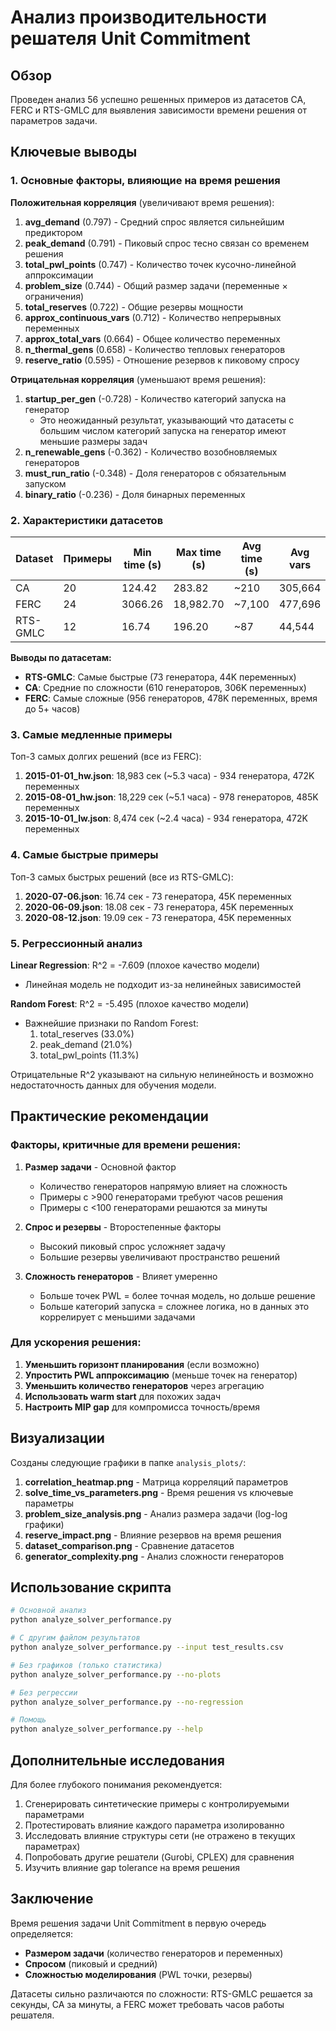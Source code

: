 # Анализ производительности решателя Unit Commitment

## Обзор

Проведен анализ 56 успешно решенных примеров из датасетов CA, FERC и RTS-GMLC для выявления зависимости времени решения от параметров задачи.

## Ключевые выводы

### 1. Основные факторы, влияющие на время решения

**Положительная корреляция** (увеличивают время решения):

1. **avg_demand** (0.797) - Средний спрос является сильнейшим предиктором
2. **peak_demand** (0.791) - Пиковый спрос тесно связан со временем решения
3. **total_pwl_points** (0.747) - Количество точек кусочно-линейной аппроксимации
4. **problem_size** (0.744) - Общий размер задачи (переменные × ограничения)
5. **total_reserves** (0.722) - Общие резервы мощности
6. **approx_continuous_vars** (0.712) - Количество непрерывных переменных
7. **approx_total_vars** (0.664) - Общее количество переменных
8. **n_thermal_gens** (0.658) - Количество тепловых генераторов
9. **reserve_ratio** (0.595) - Отношение резервов к пиковому спросу

**Отрицательная корреляция** (уменьшают время решения):

1. **startup_per_gen** (-0.728) - Количество категорий запуска на генератор
   - Это неожиданный результат, указывающий что датасеты с большим числом категорий запуска на генератор имеют меньшие размеры задач
2. **n_renewable_gens** (-0.362) - Количество возобновляемых генераторов
3. **must_run_ratio** (-0.348) - Доля генераторов с обязательным запуском
4. **binary_ratio** (-0.236) - Доля бинарных переменных

### 2. Характеристики датасетов

| Dataset  | Примеры | Min time (s) | Max time (s) | Avg time (s) | Avg vars | Avg gens |
|----------|---------|--------------|--------------|--------------|----------|----------|
| CA       | 20      | 124.42       | 283.82       | ~210         | 305,664  | 610      |
| FERC     | 24      | 3066.26      | 18,982.70    | ~7,100       | 477,696  | 956      |
| RTS-GMLC | 12      | 16.74        | 196.20       | ~87          | 44,544   | 73       |

**Выводы по датасетам:**
- **RTS-GMLC**: Самые быстрые (73 генератора, 44K переменных)
- **CA**: Средние по сложности (610 генераторов, 306K переменных)
- **FERC**: Самые сложные (956 генераторов, 478K переменных, время до 5+ часов)

### 3. Самые медленные примеры

Топ-3 самых долгих решений (все из FERC):
1. **2015-01-01_hw.json**: 18,983 сек (~5.3 часа) - 934 генератора, 472K переменных
2. **2015-08-01_hw.json**: 18,229 сек (~5.1 часа) - 978 генераторов, 485K переменных
3. **2015-10-01_lw.json**: 8,474 сек (~2.4 часа) - 934 генератора, 472K переменных

### 4. Самые быстрые примеры

Топ-3 самых быстрых решений (все из RTS-GMLC):
1. **2020-07-06.json**: 16.74 сек - 73 генератора, 45K переменных
2. **2020-06-09.json**: 18.08 сек - 73 генератора, 45K переменных
3. **2020-08-12.json**: 19.09 сек - 73 генератора, 45K переменных

### 5. Регрессионный анализ

**Linear Regression**: R^2 = -7.609 (плохое качество модели)
- Линейная модель не подходит из-за нелинейных зависимостей

**Random Forest**: R^2 = -5.495 (плохое качество модели)
- Важнейшие признаки по Random Forest:
  1. total_reserves (33.0%)
  2. peak_demand (21.0%)
  3. total_pwl_points (11.3%)

Отрицательные R^2 указывают на сильную нелинейность и возможно недостаточность данных для обучения модели.

## Практические рекомендации

### Факторы, критичные для времени решения:

1. **Размер задачи** - Основной фактор
   - Количество генераторов напрямую влияет на сложность
   - Примеры с >900 генераторами требуют часов решения
   - Примеры с <100 генераторами решаются за минуты

2. **Спрос и резервы** - Второстепенные факторы
   - Высокий пиковый спрос усложняет задачу
   - Большие резервы увеличивают пространство решений

3. **Сложность генераторов** - Влияет умеренно
   - Больше точек PWL = более точная модель, но дольше решение
   - Больше категорий запуска = сложнее логика, но в данных это коррелирует с меньшими задачами

### Для ускорения решения:

1. **Уменьшить горизонт планирования** (если возможно)
2. **Упростить PWL аппроксимацию** (меньше точек на генератор)
3. **Уменьшить количество генераторов** через агрегацию
4. **Использовать warm start** для похожих задач
5. **Настроить MIP gap** для компромисса точность/время

## Визуализации

Созданы следующие графики в папке `analysis_plots/`:

1. **correlation_heatmap.png** - Матрица корреляций параметров
2. **solve_time_vs_parameters.png** - Время решения vs ключевые параметры
3. **problem_size_analysis.png** - Анализ размера задачи (log-log графики)
4. **reserve_impact.png** - Влияние резервов на время решения
5. **dataset_comparison.png** - Сравнение датасетов
6. **generator_complexity.png** - Анализ сложности генераторов

## Использование скрипта

```bash
# Основной анализ
python analyze_solver_performance.py

# С другим файлом результатов
python analyze_solver_performance.py --input test_results.csv

# Без графиков (только статистика)
python analyze_solver_performance.py --no-plots

# Без регрессии
python analyze_solver_performance.py --no-regression

# Помощь
python analyze_solver_performance.py --help
```

## Дополнительные исследования

Для более глубокого понимания рекомендуется:

1. Сгенерировать синтетические примеры с контролируемыми параметрами
2. Протестировать влияние каждого параметра изолированно
3. Исследовать влияние структуры сети (не отражено в текущих параметрах)
4. Попробовать другие решатели (Gurobi, CPLEX) для сравнения
5. Изучить влияние gap tolerance на время решения

## Заключение

Время решения задачи Unit Commitment в первую очередь определяется:
- **Размером задачи** (количество генераторов и переменных)
- **Спросом** (пиковый и средний)
- **Сложностью моделирования** (PWL точки, резервы)

Датасеты сильно различаются по сложности: RTS-GMLC решается за секунды, CA за минуты, а FERC может требовать часов работы решателя.
